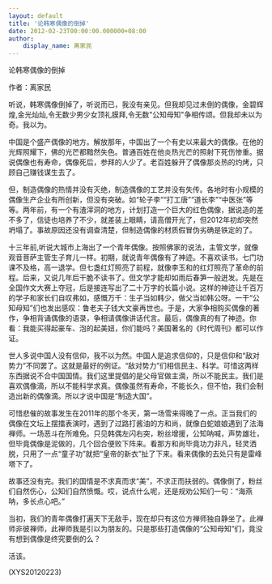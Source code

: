 ```yaml
---
layout: default
title: '论韩寒偶像的倒掉'
date: 2012-02-23T00:00:00.000000+08:00
author:
    display_name: 离家民
---
```


论韩寒偶像的倒掉

作者：离家民

听说，韩寒偶像倒掉了，听说而已，我没有亲见。但我却见过未倒的偶像，金碧辉煌,金光灿灿,令无数少男少女顶礼膜拜,令无数"公知母知"争相传颂。但我却未以为奇。我以为。

中国是个盛产偶像的地方。解放那年，中国出了一个有史以来最大的偶像。在他的光辉照耀下，佛的光芒都黯然失色。普通百姓在他炎热光芒的照射下死伤惨重。据说偶像也有寿命，偶像死后，参拜的人少了。老百姓躲开了偶像那炎热的灼烤，只顾自己赚钱谋生去了。

但，制造偶像的热情并没有灭绝，制造偶像的工艺并没有失传。各地时有小规模的偶像生产企业有所创新，但没有突破。如“轮子李”“打工唐”“道长李”“中医张”等等。两年前，有一个有渣滓洞的地方，计划打造一个巨大的红色偶像，据说造的差不多了，信徒也培养了不少，就差装上眼睛，请高僧开光了，但2012年初却突然坍塌了。事故原因还没有调查清楚，但制造偶像的材质假冒伪劣确是铁定的了。

十三年前,听说大城市上海出了一个青年偶像。按照佛家的说法，主管文学，就像观音菩萨主管生子育儿一样。初期，就说青年偶像有了神迹。不喜欢读书，七门功课不及格，高一退学。但七盏红灯照亮了前程，就像李玉和的红灯照亮了革命的前程。后来，又说几年后干脆不读书了。但文学才能却如雨后春笋一般迸发。先是在全国作文大赛上夺冠，后是接连写出了二十万字的长篇小说。这样的神迹让千百万的学子和家长们自叹弗如，感慨万千：生子当如韩少，做父当如韩公呀。一干“公知母知”们也发出感叹：鲁老夫子钱大文豪再世也。于是，大家争相购买偶像的著作，争相背诵偶像的语录，争相请偶像讲话代言。最后，偶像真的有了神迹。你看：我能买得起豪车、泡的起美妞，你们能吗？美国著名的《时代周刊》都可以作证。

世人多说中国人没有信仰，我不以为然。中国人是追求信仰的，只是信仰和“敌对势力”不同罢了。这就是最好的例证。“敌对势力”们相信民主、科学。可惜这两样东西据说不合中国国情。我们这里提倡的是父母官做主滴，所以不能民主。我们是喜欢偶像滴，所以不能科学求真。偶像虽然有寿命，不能长久，但不怕，我们会制造出新的偶像滴。所以才说中国是“制造大国”。

可惜悲催的故事发生在2011年的那个冬天，第一场雪来得晚了一点。正当我们的偶像在文坛上摆擂表演时，遇到了过路打酱油的方和尚，就像白蛇娘娘遇到了法海禅师。一场恶斗在所难免。只见韩偶左闪右突，粉丝增援，公知呐喊，声势雄壮，但毕竟偶像是泥做的，几个回合便败下阵来。看那方和尚毕竟功力非凡，轻灵洒脱，只用了一点“童子功”就把“皇帝的新衣”扯了下来。看来偶像的去处只有是雷峰塔下了。

故事还没有完。我们的国情是不求真而求“美”，不求正而扶弱的。偶像倒了，粉丝们自然伤心，公知们自然愤慨。哎，说点什么呢，还是规劝公知们一句：“海燕呐，多长点心吧。”

当初，我们的青年偶像打遍天下无敌手，现在却只有这位方禅师独自静坐了。此禅师非彼禅师，此禅师我是引以为朋友的。只是那些打造偶像的“公知母知”们，竟没有想到偶像是终究要倒的么？

活该。

(XYS20120223)

